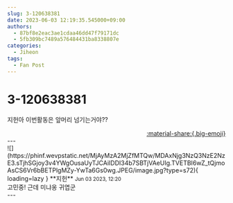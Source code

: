 ```yaml
---
slug: 3-120638381
date: 2023-06-03 12:19:35.545000+09:00
authors:
  - 87bf8e2eac3ae1cdaa46dd47f79171dc
  - 5fb309bc7489a576484431ba8338807e
categories:
  - Jiheon
tags:
  - Fan Post
---
```


# 3-120638381

<div class="post-container" markdown="1">
<div class="content-container md-sidebar__scrollwrap" markdown="1">

지헌아 이번활동은 앞머리 넘기는거야??

</div>
</div>

<div style="text-align: right;" markdown="1">
<a href="https://weverse.io/fromis9/fanpost/3-120638381" style="text-align: right;">:material-share:{.big-emoji}</a>
</div>
---

<div class="comments-container md-sidebar__scrollwrap" markdown="1">
<div class="comment" markdown="1">
<div class='id-container' markdown="1">
![](https://phinf.wevpstatic.net/MjAyMzA2MjZfMTQw/MDAxNjg3NzQ3NzE2NzE3.sTjhSGjoy3v4YWgOusaUyTJCAiIDDI34b7SBTjVAeUIg.TVETBI6wZ_tQjmoAsCS6Vr6bBETPlgMZy-YwTa6Gs0wg.JPEG/image.jpg?type=s72){ loading=lazy }
**<span class="artist">지헌</span>** <small>Jun 03 2023, 12:20</small><br>
</div>
<div class='comment-body' markdown="1">
고민중! 근데 미냐옹 귀엽군
</div>
</div>
</div>
---
